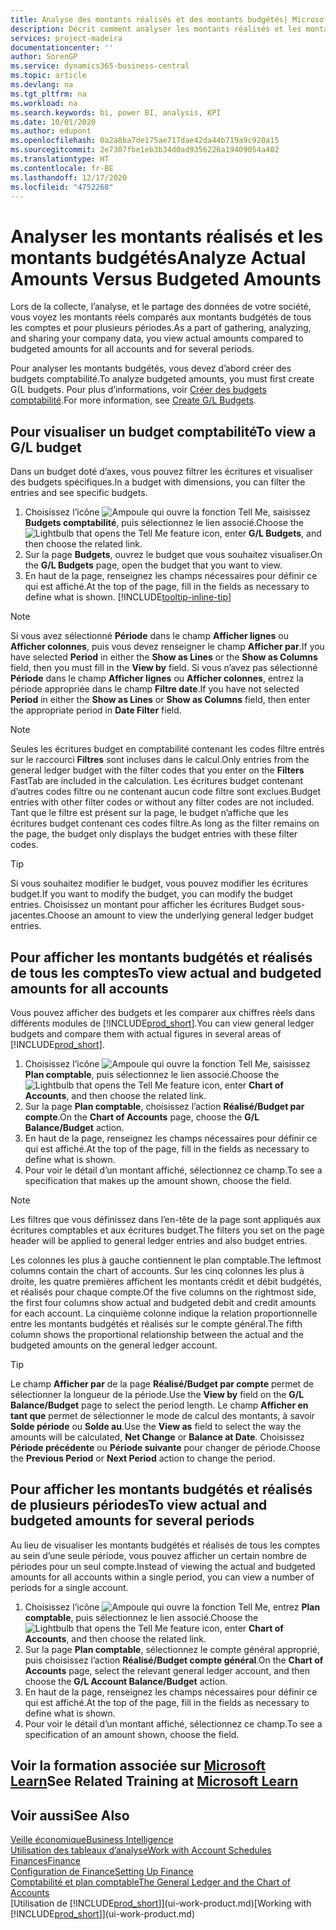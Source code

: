 ```yaml
---
title: Analyse des montants réalisés et des montants budgétés| Microsoft Docs
description: Décrit comment analyser les montants réalisés et les montants budgétés.
services: project-madeira
documentationcenter: ''
author: SorenGP
ms.service: dynamics365-business-central
ms.topic: article
ms.devlang: na
ms.tgt_pltfrm: na
ms.workload: na
ms.search.keywords: bi, power BI, analysis, KPI
ms.date: 10/01/2020
ms.author: edupont
ms.openlocfilehash: 0a2a8ba7de175ae717dae42da44b719a9c920a15
ms.sourcegitcommit: 2e7307fbe1eb3b34d0ad9356226a19409054a402
ms.translationtype: HT
ms.contentlocale: fr-BE
ms.lasthandoff: 12/17/2020
ms.locfileid: "4752268"
---
```

# <a name="analyze-actual-amounts-versus-budgeted-amounts"></a><span data-ttu-id="2adc8-103">Analyser les montants réalisés et les montants budgétés</span><span class="sxs-lookup"><span data-stu-id="2adc8-103">Analyze Actual Amounts Versus Budgeted Amounts</span></span>
<span data-ttu-id="2adc8-104">Lors de la collecte, l’analyse, et le partage des données de votre société, vous voyez les montants réels comparés aux montants budgétés de tous les comptes et pour plusieurs périodes.</span><span class="sxs-lookup"><span data-stu-id="2adc8-104">As a part of gathering, analyzing, and sharing your company data, you view actual amounts compared to budgeted amounts for all accounts and for several periods.</span></span>

<span data-ttu-id="2adc8-105">Pour analyser les montants budgétés, vous devez d’abord créer des budgets comptabilité.</span><span class="sxs-lookup"><span data-stu-id="2adc8-105">To analyze budgeted amounts, you must first create G(L budgets.</span></span> <span data-ttu-id="2adc8-106">Pour plus d’informations, voir [Créer des budgets comptabilité](finance-how-create-budgets.md).</span><span class="sxs-lookup"><span data-stu-id="2adc8-106">For more information, see [Create G/L Budgets](finance-how-create-budgets.md).</span></span>

## <a name="to-view-a-gl-budget"></a><span data-ttu-id="2adc8-107">Pour visualiser un budget comptabilité</span><span class="sxs-lookup"><span data-stu-id="2adc8-107">To view a G/L budget</span></span>
<span data-ttu-id="2adc8-108">Dans un budget doté d’axes, vous pouvez filtrer les écritures et visualiser des budgets spécifiques.</span><span class="sxs-lookup"><span data-stu-id="2adc8-108">In a budget with dimensions, you can filter the entries and see specific budgets.</span></span>

1. <span data-ttu-id="2adc8-109">Choisissez l’icône ![Ampoule qui ouvre la fonction Tell Me](media/ui-search/search_small.png "Dites-moi ce que vous voulez faire"), saisissez **Budgets comptabilité**, puis sélectionnez le lien associé.</span><span class="sxs-lookup"><span data-stu-id="2adc8-109">Choose the ![Lightbulb that opens the Tell Me feature](media/ui-search/search_small.png "Tell me what you want to do") icon, enter **G/L Budgets**, and then choose the related link.</span></span>
2. <span data-ttu-id="2adc8-110">Sur la page **Budgets**, ouvrez le budget que vous souhaitez visualiser.</span><span class="sxs-lookup"><span data-stu-id="2adc8-110">On the **G/L Budgets** page, open the budget that you want to view.</span></span>  
3. <span data-ttu-id="2adc8-111">En haut de la page, renseignez les champs nécessaires pour définir ce qui est affiché.</span><span class="sxs-lookup"><span data-stu-id="2adc8-111">At the top of the page, fill in the fields as necessary to define what is shown.</span></span> [!INCLUDE[tooltip-inline-tip](includes/tooltip-inline-tip_md.md)]

> [!NOTE]  
>   <span data-ttu-id="2adc8-112">Si vous avez sélectionné **Période** dans le champ **Afficher lignes** ou **Afficher colonnes**, puis vous devez renseigner le champ **Afficher par**.</span><span class="sxs-lookup"><span data-stu-id="2adc8-112">If you have selected **Period** in either the **Show as Lines** or the **Show as Columns** field, then you must fill in the **View by** field.</span></span> <span data-ttu-id="2adc8-113">Si vous n’avez pas sélectionné **Période** dans le champ **Afficher lignes** ou **Afficher colonnes**, entrez la période appropriée dans le champ **Filtre date**.</span><span class="sxs-lookup"><span data-stu-id="2adc8-113">If you have not selected **Period** in either the **Show as Lines** or **Show as Columns** field, then enter the appropriate period in **Date Filter** field.</span></span>  

> [!NOTE]  
>   <span data-ttu-id="2adc8-114">Seules les écritures budget en comptabilité contenant les codes filtre entrés sur le raccourci **Filtres** sont incluses dans le calcul.</span><span class="sxs-lookup"><span data-stu-id="2adc8-114">Only entries from the general ledger budget with the filter codes that you enter on the **Filters** FastTab are included in the calculation.</span></span> <span data-ttu-id="2adc8-115">Les écritures budget contenant d’autres codes filtre ou ne contenant aucun code filtre sont exclues.</span><span class="sxs-lookup"><span data-stu-id="2adc8-115">Budget entries with other filter codes or without any filter codes are not included.</span></span> <span data-ttu-id="2adc8-116">Tant que le filtre est présent sur la page, le budget n’affiche que les écritures budget contenant ces codes filtre.</span><span class="sxs-lookup"><span data-stu-id="2adc8-116">As long as the filter remains on the page, the budget only displays the budget entries with these filter codes.</span></span>  

> [!TIP]  
>   <span data-ttu-id="2adc8-117">Si vous souhaitez modifier le budget, vous pouvez modifier les écritures budget.</span><span class="sxs-lookup"><span data-stu-id="2adc8-117">If you want to modify the budget, you can modify the budget entries.</span></span> <span data-ttu-id="2adc8-118">Choisissez un montant pour afficher les écritures Budget sous-jacentes.</span><span class="sxs-lookup"><span data-stu-id="2adc8-118">Choose an amount to view the underlying general ledger budget entries.</span></span>

## <a name="to-view-actual-and-budgeted-amounts-for-all-accounts"></a><span data-ttu-id="2adc8-119">Pour afficher les montants budgétés et réalisés de tous les comptes</span><span class="sxs-lookup"><span data-stu-id="2adc8-119">To view actual and budgeted amounts for all accounts</span></span>  
<span data-ttu-id="2adc8-120">Vous pouvez afficher des budgets et les comparer aux chiffres réels dans différents modules de [!INCLUDE[prod_short](includes/prod_short.md)].</span><span class="sxs-lookup"><span data-stu-id="2adc8-120">You can view general ledger budgets and compare them with actual figures in several areas of [!INCLUDE[prod_short](includes/prod_short.md)].</span></span>

1. <span data-ttu-id="2adc8-121">Choisissez l’icône ![Ampoule qui ouvre la fonction Tell Me](media/ui-search/search_small.png "Dites-moi ce que vous voulez faire"), saisissez **Plan comptable**, puis sélectionnez le lien associé.</span><span class="sxs-lookup"><span data-stu-id="2adc8-121">Choose the ![Lightbulb that opens the Tell Me feature](media/ui-search/search_small.png "Tell me what you want to do") icon, enter **Chart of Accounts**, and then choose the related link.</span></span>  
2. <span data-ttu-id="2adc8-122">Sur la page **Plan comptable**, choisissez l’action **Réalisé/Budget par compte**.</span><span class="sxs-lookup"><span data-stu-id="2adc8-122">On the **Chart of Accounts** page, choose the **G/L Balance/Budget** action.</span></span>
3. <span data-ttu-id="2adc8-123">En haut de la page, renseignez les champs nécessaires pour définir ce qui est affiché.</span><span class="sxs-lookup"><span data-stu-id="2adc8-123">At the top of the page, fill in the fields as necessary to define what is shown.</span></span>  
4. <span data-ttu-id="2adc8-124">Pour voir le détail d’un montant affiché, sélectionnez ce champ.</span><span class="sxs-lookup"><span data-stu-id="2adc8-124">To see a specification that makes up the amount shown, choose the field.</span></span>  

> [!NOTE]  
>   <span data-ttu-id="2adc8-125">Les filtres que vous définissez dans l’en-tête de la page sont appliqués aux écritures comptables et aux écritures budget.</span><span class="sxs-lookup"><span data-stu-id="2adc8-125">The filters you set on the page header will be applied to general ledger entries and also budget entries.</span></span>

<span data-ttu-id="2adc8-126">Les colonnes les plus à gauche contiennent le plan comptable.</span><span class="sxs-lookup"><span data-stu-id="2adc8-126">The leftmost columns contain the chart of accounts.</span></span> <span data-ttu-id="2adc8-127">Sur les cinq colonnes les plus à droite, les quatre premières affichent les montants crédit et débit budgétés, et réalisés pour chaque compte.</span><span class="sxs-lookup"><span data-stu-id="2adc8-127">Of the five columns on the rightmost side, the first four columns show actual and budgeted debit and credit amounts for each account.</span></span> <span data-ttu-id="2adc8-128">La cinquième colonne indique la relation proportionnelle entre les montants budgétés et réalisés sur le compte général.</span><span class="sxs-lookup"><span data-stu-id="2adc8-128">The fifth column shows the proportional relationship between the actual and the budgeted amounts on the general ledger account.</span></span>  

> [!TIP]  
>   <span data-ttu-id="2adc8-129">Le champ **Afficher par** de la page **Réalisé/Budget par compte** permet de sélectionner la longueur de la période.</span><span class="sxs-lookup"><span data-stu-id="2adc8-129">Use the **View by** field on the **G/L Balance/Budget** page to select the period length.</span></span> <span data-ttu-id="2adc8-130">Le champ **Afficher en tant que** permet de sélectionner le mode de calcul des montants, à savoir **Solde période** ou **Solde au**.</span><span class="sxs-lookup"><span data-stu-id="2adc8-130">Use the **View as** field to select the way the amounts will be calculated, **Net Change** or **Balance at Date**.</span></span> <span data-ttu-id="2adc8-131">Choisissez **Période précédente** ou **Période suivante** pour changer de période.</span><span class="sxs-lookup"><span data-stu-id="2adc8-131">Choose the **Previous Period** or **Next Period** action to change the period.</span></span>  

## <a name="to-view-actual-and-budgeted-amounts-for-several-periods"></a><span data-ttu-id="2adc8-132">Pour afficher les montants budgétés et réalisés de plusieurs périodes</span><span class="sxs-lookup"><span data-stu-id="2adc8-132">To view actual and budgeted amounts for several periods</span></span>  
<span data-ttu-id="2adc8-133">Au lieu de visualiser les montants budgétés et réalisés de tous les comptes au sein d’une seule période, vous pouvez afficher un certain nombre de périodes pour un seul compte.</span><span class="sxs-lookup"><span data-stu-id="2adc8-133">Instead of viewing the actual and budgeted amounts for all accounts within a single period, you can view a number of periods for a single account.</span></span>  

1. <span data-ttu-id="2adc8-134">Choisissez l’icône ![Ampoule qui ouvre la fonction Tell Me](media/ui-search/search_small.png "Dites-moi ce que vous voulez faire"), entrez **Plan comptable**, puis sélectionnez le lien associé.</span><span class="sxs-lookup"><span data-stu-id="2adc8-134">Choose the ![Lightbulb that opens the Tell Me feature](media/ui-search/search_small.png "Tell me what you want to do") icon, enter **Chart of Accounts**, and then choose the related link.</span></span>  
2. <span data-ttu-id="2adc8-135">Sur la page **Plan comptable**, sélectionnez le compte général approprié, puis choisissez l’action **Réalisé/Budget compte général**.</span><span class="sxs-lookup"><span data-stu-id="2adc8-135">On the **Chart of Accounts** page, select the relevant general ledger account, and then choose the **G/L Account Balance/Budget** action.</span></span>  
3. <span data-ttu-id="2adc8-136">En haut de la page, renseignez les champs nécessaires pour définir ce qui est affiché.</span><span class="sxs-lookup"><span data-stu-id="2adc8-136">At the top of the page, fill in the fields as necessary to define what is shown.</span></span>   
4. <span data-ttu-id="2adc8-137">Pour voir le détail d’un montant affiché, sélectionnez ce champ.</span><span class="sxs-lookup"><span data-stu-id="2adc8-137">To see a specification of an amount shown, choose the field.</span></span>  

## <a name="see-related-training-at-microsoft-learn"></a><span data-ttu-id="2adc8-138">Voir la formation associée sur [Microsoft Learn](/learn/modules/budgets-exchange-rates-dynamics-365-business-central/index)</span><span class="sxs-lookup"><span data-stu-id="2adc8-138">See Related Training at [Microsoft Learn](/learn/modules/budgets-exchange-rates-dynamics-365-business-central/index)</span></span>

## <a name="see-also"></a><span data-ttu-id="2adc8-139">Voir aussi</span><span class="sxs-lookup"><span data-stu-id="2adc8-139">See Also</span></span>
[<span data-ttu-id="2adc8-140">Veille économique</span><span class="sxs-lookup"><span data-stu-id="2adc8-140">Business Intelligence</span></span>](bi.md)  
[<span data-ttu-id="2adc8-141">Utilisation des tableaux d’analyse</span><span class="sxs-lookup"><span data-stu-id="2adc8-141">Work with Account Schedules</span></span>](bi-how-work-account-schedule.md)  
[<span data-ttu-id="2adc8-142">Finances</span><span class="sxs-lookup"><span data-stu-id="2adc8-142">Finance</span></span>](finance.md)  
[<span data-ttu-id="2adc8-143">Configuration de Finance</span><span class="sxs-lookup"><span data-stu-id="2adc8-143">Setting Up Finance</span></span>](finance-setup-finance.md)  
[<span data-ttu-id="2adc8-144">Comptabilité et plan comptable</span><span class="sxs-lookup"><span data-stu-id="2adc8-144">The General Ledger and the Chart of Accounts</span></span>](finance-general-ledger.md)  
<span data-ttu-id="2adc8-145">[Utilisation de [!INCLUDE[prod_short](includes/prod_short.md)]](ui-work-product.md)</span><span class="sxs-lookup"><span data-stu-id="2adc8-145">[Working with [!INCLUDE[prod_short](includes/prod_short.md)]](ui-work-product.md)</span></span>  
